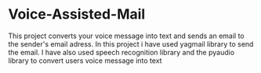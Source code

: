 # Voice-Assisted-Mail
This project converts your voice message into text and sends an email to the sender's email adress.
In this project i have used yagmail library to send the email. I have also used speech recognition library and the pyaudio library to convert users voice message into text
